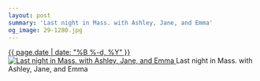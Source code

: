 ```yaml
---
layout: post
summary: 'Last night in Mass. with Ashley, Jane, and Emma'
og_image: 29-1280.jpg
---
```


<p>
 <time>
  <a href="/29">
   {{ page.date | date: "%B %-d, %Y" }}
  </a>
 </time>
 <a href="/29">
  <img alt="Last night in Mass. with Ashley, Jane, and Emma" data-taken="8/31/2013" sizes="(min-width: 700px) 50vw, calc(100vw - 2rem)" src="{{ site.assets_url }}/29-640.jpg" srcset="{{ site.assets_url }}/29-1280.jpg 1280w, {{ site.assets_url }}/29-960.jpg 960w, {{ site.assets_url }}/29-640.jpg 640w, {{ site.assets_url }}/29-320.jpg 320w"/>
 </a>
 <span>
  Last night in Mass. with Ashley, Jane, and Emma
 </span>
</p>
